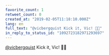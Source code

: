 ```yaml
---
favorite_count: 1
retweet_count: 0
created_at: "2019-02-05T11:18:10.000Z"
lang: en
full_text: "@vicbergquist Kick it, Vic! 💪💪"
in_reply_to_status_id: "1092723182971293697"
---
```


[@vicbergquist](https://twitter.com/vicbergquist) Kick it, Vic! 💪💪
